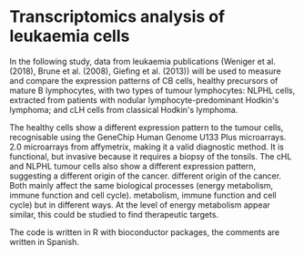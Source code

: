 # Transcriptomics analysis of leukaemia cells

In the following study, data from leukaemia publications (Weniger et al. (2018), Brune et al. (2008), Giefing et al. (2013)) will be used to measure and compare the expression patterns of CB cells, healthy precursors of mature B lymphocytes, with two types of tumour lymphocytes: NLPHL cells, extracted from patients with nodular lymphocyte-predominant Hodkin's lymphoma; and cLH cells from classical Hodkin's lymphoma.


The healthy cells show a different expression pattern to the tumour cells, recognisable using the GeneChip Human Genome U133 Plus microarrays. 2.0 microarrays from affymetrix, making it a valid diagnostic method. It is functional, but invasive because it requires a biopsy of the tonsils.
The cHL and NLPHL tumour cells also show a different expression pattern, suggesting a different origin of the cancer. different origin of the cancer. Both mainly affect the same biological processes (energy metabolism, immune function and cell cycle). metabolism, immune function and cell cycle) but in different ways. At the level of energy metabolism appear similar, this could be studied to find therapeutic targets.

The code is written in R with bioconductor packages, the comments are written in Spanish.
